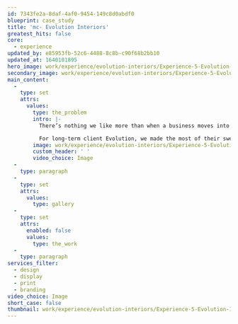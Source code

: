 ```yaml
---
id: 7343fe2a-8daf-4af0-9454-149c8d0abdf0
blueprint: case_study
title: 'mc- Evolution Interiors'
greatest_hits: false
core:
  - experience
updated_by: e85953fb-52c6-4488-8c8b-c90f68b2bb10
updated_at: 1640101895
hero_image: work/experience/evolution-interiors/Experience-5-Evolution-Interiors-Full-Image.jpg
secondary_image: work/experience/evolution-interiors/Experience-5-Evolution-Secondary-Image.jpg
main_content:
  -
    type: set
    attrs:
      values:
        type: the_problem
        intro: |-
          There’s nothing we like more than when a business moves into a brand-spanking new office. OK we'll level with you. There is something we like more. We really like it when they ask us to add a splash of branding to their freshly painted walls. 

          For long-term client Evolution, we made the most of their sweeping blue and green logo elements, which we felt really showed off the versatility of the brand. We created glass manifestations, entrance signage, interior wall graphics and a meeting room table-top design, with each design based around the concept of development, progression and moving forward. After all - that's Evolution.
        image: work/experience/evolution-interiors/Experience-5-Evolution-Large.jpg
        custom_header: ' '
        video_choice: Image
  -
    type: paragraph
  -
    type: set
    attrs:
      values:
        type: gallery
  -
    type: set
    attrs:
      enabled: false
      values:
        type: the_work
  -
    type: paragraph
services_filter:
  - design
  - display
  - print
  - branding
video_choice: Image
short_case: false
thumbnail: work/experience/evolution-interiors/Experience-5-Evolution-Interiors-Thumbnail.jpg
---
```

